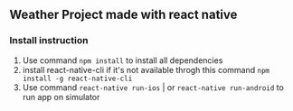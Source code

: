 ## Weather Project made with react native

### Install instruction
1. Use command `npm install` to install all dependencies
2. install react-native-cli if it's not available throgh this command `npm install -g react-native-cli`
3. Use command `react-native run-ios` | or `react-native run-android` to run app on simulator
